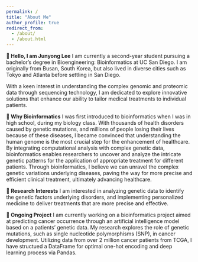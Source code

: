 ```yaml
---
permalink: /
title: "About Me"
author_profile: true
redirect_from: 
  - /about/
  - /about.html
---
```


**👋 Hello, I am Junyong Lee**
I am currently a second-year student pursuing a bachelor’s degree in Bioengineering: Bioinformatics at UC San Diego. I am originally from Busan, South Korea, but also lived in diverse cities such as Tokyo and Atlanta before settling in San Diego.
 
With a keen interest in understanding the complex genomic and proteomic data through sequencing technology, I am dedicated to explore innovative solutions that enhance our ability to tailor medical treatments to individual patients. 

**🧬 Why Bioinformatics**
I was first introduced to bioinformatics when I was in high school, during my biology class. With thousands of health disorders caused by genetic mutations, and millions of people losing their lives because of these diseases, I became convinced that understanding the human genome is the most crucial step for the enhancement of healthcare. By integrating computational analysis with complex genetic data, bioinformatics enables researchers to uncover and analyze the intricate genetic patterns for the application of appropriate treatment for different patients. Through bioinformatics, I believe we can unravel the complex genetic variations underlying diseases, paving the way for more precise and efficient clinical treatment, ultimately advancing healthcare. 

**🧪 Research Interests**
I am interested in analyzing genetic data to identify the genetic factors underlying disorders, and implementing personalized medicine to deliver treatments that are more precise and effective.

**🔬 Ongoing Project**
I am currently working on a bioinformatics project aimed at predicting cancer occurrence through an artificial intelligence model based on a patients’ genetic data. My research explores the role of genetic mutations, such as single nucleotide polymorphisms (SNP), in cancer development. Utilizing data from over 2 million cancer patients from TCGA, I have structued a DataFrame for optimal one-hot encoding and deep learning process via Pandas.
